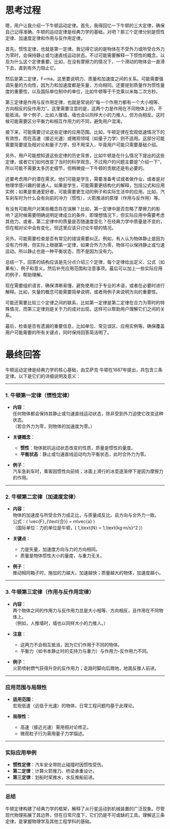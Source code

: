 # 思考过程
嗯，用户让我介绍一下牛顿运动定律。首先，我得回忆一下牛顿的三大定律，确保自己记得准确。牛顿的运动定律是经典力学的基础，对吧？那三个定律分别是惯性定律、加速度定律和作用与反作用定律。

首先，惯性定律，也就是第一定律。我记得它说的是物体在不受外力或所受合外力为零时，会保持静止或匀速直线运动状态。不过可能需要解释一下惯性的概念，以及为什么这个定律重要。比如，在没有摩擦力的情况下，一个滑动的物体会一直滑下去，直到有外力阻止它。

然后是第二定律，F=ma。这里要说明力、质量和加速度之间的关系。可能需要强调矢量的方向性，因为力和加速度都是矢量，方向相同。还要提到质量作为惯性量度的重要性，以及国际单位制中的单位，比如牛顿等于千克乘以米每二次方秒。

第三定律是作用与反作用定律，也就是常说的“每一个作用力都有一个大小相等、方向相反的反作用力”。这里需要注意的是，这两个力是作用在不同物体上的，不能抵消。举个例子，比如人推墙，墙也会以同样大小的力推人，但方向相反。这时候可能需要区分平衡力和相互作用力的不同，避免用户混淆。

接下来，可能需要讨论这些定律的应用范围。比如，牛顿定律在宏观低速情况下的有效性，而在高速（接近光速）或微观领域（如量子力学）则不适用。这部分可能需要简要提及相对论和量子力学，但不用深入，毕竟用户可能只需要基础介绍。

另外，用户可能想知道这些定律的历史背景，比如牛顿是在什么情况下提出的这些定律，或者它们如何改变了当时的科学观念。不过用户的问题主要是“介绍一下”，所以可能不需要太多历史细节，但稍微提一下牛顿的贡献还是有必要的。

还要考虑用户的潜在需求。他们可能是学生，需要准备考试或者做作业，或者是对物理学感兴趣的普通人。如果是学生，可能需要更结构化的解释，包括公式和应用实例；如果是普通爱好者，可能需要更生动的例子和实际生活中的应用。比如，汽车刹车时为什么会有向前的冲力（惯性），火箭推进的原理（作用与反作用）等。

有没有可能用户对某些概念存在误解？比如，第一定律中是否忽略了摩擦力的影响？这时候需要明确说明定律成立的条件，即理想情况下，但实际应用中需要考虑其他力。或者，第二定律中的质量是否随速度变化？在经典力学中质量是不变的，但在相对论中会有变化，但这里应该只讨论牛顿的情况。

另外，可能需要检查是否有常见的错误需要纠正。例如，有人认为物体静止是因为没有力作用，但实际上根据第一定律，如果合外力为零，物体可以保持静止或匀速运动。所以静止也是一种平衡状态，而不是因为没有力。

总结一下，回答的结构应该是先分点介绍三个定律，每个定律给出定义、公式（如果有）、例子和意义。然后补充应用范围和注意事项。最后可以加上一些实际应用的例子，帮助理解。

现在需要组织语言，确保清晰易懂，避免使用过于专业的术语，或者在必要时进行解释。比如，矢量的概念可能需要简单说明，或者用例子来说明方向的重要性。

可能还需要比较三个定律之间的联系，比如第一定律是第二定律在合力为零时的特殊情况，而第三定律则是关于力的成对出现。这样可以帮助用户理解它们之间的关系。

最后，检查是否有遗漏的重要信息，比如单位、常见误区、应用实例等。确保覆盖用户可能需要的所有关键点，同时保持回答简洁明了。

# 最终回答
牛顿运动定律是经典力学的核心基础，由艾萨克·牛顿在1687年提出，共包含三条定律。以下是它们的详细说明及意义：

---

### **1. 牛顿第一定律（惯性定律）**
- **内容**：  
  任何物体都会保持其静止或匀速直线运动状态，除非受到外力迫使它改变这种状态。  
  （若合外力为零，则物体的加速度为零。）

- **关键概念**：  
  - **惯性**：物体抵抗运动状态改变的性质，质量是惯性的量度。  
  - **平衡状态**：静止或匀速直线运动均为平衡状态，此时合外力为零。

- **例子**：  
  汽车急刹车时，乘客因惯性向前倾；冰面上滑行的冰壶逐渐停下是因为摩擦力的作用。

---

### **2. 牛顿第二定律（加速度定律）**
- **内容**：  
  物体的加速度与所受合外力成正比，与质量成反比，且方向与合外力一致。  
  公式：\( \vec{F}_{\text{合}} = m\vec{a} \)  
  （国际单位：力的单位是牛顿，\( 1\,\text{N} = 1\,\text{kg·m/s}^2 \)）

- **关键点**：  
  - 力是矢量，加速度方向与力的方向相同。  
  - 质量是物体惯性大小的量度，与重力无关。

- **例子**：  
  推动相同箱子时，施加的力越大，加速越快；质量越大的物体，加速度越小。

---

### **3. 牛顿第三定律（作用与反作用定律）**
- **内容**：  
  两个物体之间的作用力与反作用力总是大小相等、方向相反，且作用在不同物体上。  
  （例如，人推墙时，墙也以同样大小的力推人。）

- **注意**：  
  - 这两力不会相互抵消，因为它们作用于不同的物体。  
  - 平衡力（如书本静止时的支持力与重力）与作用力-反作用力不同。

- **例子**：  
  火箭喷射燃气获得升空的反作用力；走路时脚向后蹬地，地面反推人前进。

---

### **应用范围与局限性**
- **适用范围**：  
  宏观低速（远低于光速）的物体，日常工程问题均基于此理论。
  
- **局限性**：  
  - 高速（接近光速）需用相对论修正。  
  - 微观粒子行为需用量子力学描述。

---

### **实际应用举例**
- **惯性定律**：汽车安全带防止碰撞时因惯性受伤。  
- **第二定律**：计算火箭推力、桥梁承重设计。  
- **第三定律**：划船时桨推水，水反推船前进。

---

### **总结**
牛顿定律构建了经典力学的框架，解释了从行星运动到机械装置的广泛现象。尽管现代物理拓展了其边界，但在日常尺度下，它们仍是不可或缺的工具。理解这三条定律，是掌握物理学及其他工程学科的基础。
